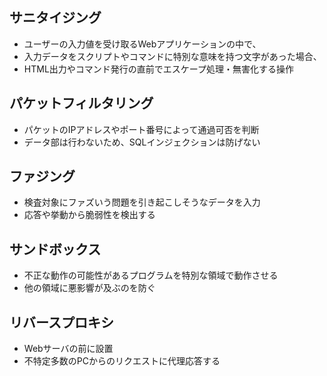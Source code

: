 ## サニタイジング

- ユーザーの入力値を受け取るWebアプリケーションの中で、
- 入力データをスクリプトやコマンドに特別な意味を持つ文字があった場合、
- HTML出力やコマンド発行の直前でエスケープ処理・無害化する操作

## パケットフィルタリング
- パケットのIPアドレスやポート番号によって通過可否を判断
- データ部は行わないため、SQLインジェクションは防げない

## ファジング
- 検査対象にファズいう問題を引き起こしそうなデータを入力
- 応答や挙動から脆弱性を検出する


## サンドボックス
- 不正な動作の可能性があるプログラムを特別な領域で動作させる
- 他の領域に悪影響が及ぶのを防ぐ

## リバースプロキシ
- Webサーバの前に設置
- 不特定多数のPCからのリクエストに代理応答する


















